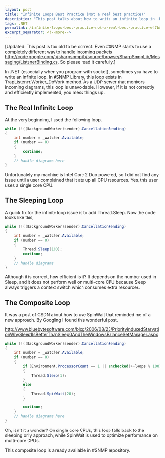 ```yaml
---
layout: post
title: "Infinite Loops Best Practice (Not a real best practice)"
description: "This post talks about how to write an infinite loop in .NET."
tags: .NET
permalink: /infinite-loops-best-practice-not-a-real-best-practice-e47b8922f445
excerpt_separator: <!--more-->
---
```

[Updated: This post is too old to be correct. Even #SNMP starts to use a completely different way to handle incoming packets http://code.google.com/p/sharpsnmplib/source/browse/SharpSnmpLib/Messaging/ListenerBinding.cs. So please read it carefully.]

In .NET (especially when you program with socket), sometimes you have to write an infinite loop. In #SNMP Library, this loop exists in TrapListener.Worker_DoWork method. As a UDP server that monitors incoming diagrams, this loop is unavoidable. However, if it is not correctly and efficiently implemented, you mess things up.
<!--more-->

## The Real Infinite Loop
At the very beginning, I used the following loop.

``` csharp
while (!((BackgroundWorker)sender).CancellationPending)
{
    int number = _watcher.Available;
    if (number == 0)
    {
        continue;
    }
    // handle diagrams here
}
```

Unfortunately my machine is Intel Core 2 Duo powered, so I did not find any issue until a user complained that it ate up all CPU resources. Yes, this user uses a single core CPU.

## The Sleeping Loop
A quick fix for the infinite loop issue is to add Thread.Sleep. Now the code looks like this,

``` csharp
while (!((BackgroundWorker)sender).CancellationPending)
{
    int number = _watcher.Available;
    if (number == 0)
    {
        Thread.Sleep(100);
        continue;
    }
    // handle diagrams
}
```

Although it is correct, how efficient is it? It depends on the number used in Sleep, and it does not perform well on multi-core CPU because Sleep always triggers a context switch which consumes extra resources.

## The Composite Loop
It was a post of CSDN about how to use SpinWait that reminded me of a new approach. By Googling I found this wonderful post.

http://www.bluebytesoftware.com/blog/2006/08/23/PriorityinducedStarvationWhySleep1IsBetterThanSleep0AndTheWindowsBalanceSetManager.aspx

``` csharp
while (!((BackgroundWorker)sender).CancellationPending)
{
    int number = _watcher.Available;
    if (number == 0)
    {
        if (Environment.ProcessorCount == 1 || unchecked(++loops % 100) == 0)
        {
            Thread.Sleep(1);
        }
        else
        {
            Thread.SpinWait(20);
        }

        continue;
    }
    // handle diagrams here
}
```

Oh, isn't it a wonder? On single core CPUs, this loop falls back to the sleeping only approach, while SpinWait is used to optimize performance on multi-core CPUs.

This composite loop is already available in #SNMP repository.
